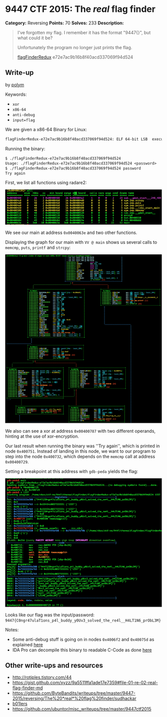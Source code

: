 # 9447 CTF 2015: The *real* flag finder

**Category:** Reversing
**Points:** 70
**Solves:** 233
**Description:**

>  I've forgotten my flag. I remember it has the format "9447{<some string>}", but what could it be?
>
>  Unfortunately the program no longer just prints the flag.
>
> [flagFinderRedux](./flagFinderRedux-e72e7ac9b16b8f40acd337069f94d524)  e72e7ac9b16b8f40acd337069f94d524


## Write-up

by [polym](https://github.com/abpolym)

Keywords:

* `xor`
* `x86-64`
* `anti-debug`
* `input=flag`

We are given a x86-64 Binary for Linux:

```bash
flagFinderRedux-e72e7ac9b16b8f40acd337069f94d524: ELF 64-bit LSB  executable, x86-64, version 1 (SYSV), dynamically linked (uses shared libs), for GNU/Linux 2.6.24, BuildID[sha1]=8c0c9c0d5c39ff0cc1954fa8682288b6169b8fff, stripped
```

Running the binary:

```
$ ./flagFinderRedux-e72e7ac9b16b8f40acd337069f94d524 
Usage: ./flagFinderRedux-e72e7ac9b16b8f40acd337069f94d524 <password>
$ ./flagFinderRedux-e72e7ac9b16b8f40acd337069f94d524 password
Try again
```

First, we list all functions using radare2:

![](./r2-f.png)

We see our main at address `0x0040063e` and two other functions.

Displaying the graph for our main with `VV @ main` shows us several calls to `memcmp`, `puts`, `printf` and `strcpy`:

![](./r2-main.png)

We also can see a xor at address `0x00400787` with two different operands, hinting at the use of xor-encryption.

Our last result when running the binary was ''Try again'', which is printed in node `0x400751`.
Instead of landing in this node, we want to our program to step into the node `0x400732`, which depends on the `memcmp` call at address `0x00400729`.

Setting a breakpoint at this address with `gdb-peda` yields the flag:

![](./gdb-breakpoint.png)

Looks like our flag was the input/password: `9447{C0ngr47ulaT1ons_p4l_buddy_y0Uv3_solved_the_re4l__H4LT1N6_prObL3M}`

Notes:

* Some anti-debug stuff is going on in nodes `0x4006f2` and `0x40075d` as explained [here](https://b01lers.net/challenges/9447%20CTF%202015/FlagFinder/77/)
* IDA Pro can decompile this binary to readable C-Code as done [here](https://github.com/ByteBandits/writeups/tree/master/9447-2015/reversing/The%20*real*%20flag%20finder/sudhackar)

## Other write-ups and resources

* <http://rotiples.tistory.com/44>
* <https://gist.github.com/xyzz/9a5511ffa1ade17e7359#file-01-re-02-real-flag-finder-md>
* <https://github.com/ByteBandits/writeups/tree/master/9447-2015/reversing/The%20*real*%20flag%20finder/sudhackar>
* [b01lers](https://b01lers.net/challenges/9447%20CTF%202015/FlagFinder/77/)
* <https://github.com/ubuntor/misc_writeups/tree/master/9447ctf2015>
